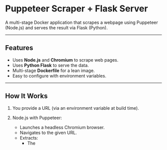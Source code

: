 # Puppeteer Scraper + Flask Server

A multi-stage Docker application that scrapes a webpage using Puppeteer (Node.js) and serves the result via Flask (Python).

---

## Features

- Uses **Node.js** and **Chromium** to scrape web pages.
- Uses **Python Flask** to serve the data.
- Multi-stage **Dockerfile** for a lean image.
- Easy to configure with environment variables.

---

## How It Works
1. You provide a URL (via an environment variable at build time).

2. Node.js with Puppeteer:
   - Launches a headless Chromium browser.
   - Navigates to the given URL.
   - Extracts:
     - The <title> of the page.
     - The first <h1> element (if available).
     - Saves this info to scraped_data.json.

3. Python Flask App:
   - Reads that JSON file.
   - Serves it at http://localhost:5000/ as JSON over HTTP.

4. Docker Multi-Stage Build:
   - Keeps final image minimal by excluding Chromium/Puppeteer from the runtime.
## Example Test (Real URL)
Say you want to scrape https://www.bbc.com 

## Build the Image

```bash
docker build --build-arg SCRAPE_URL=https://www.bbc.com -t web-scraper-app .
```
